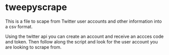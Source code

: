 # tweepyscrape

This is a file to scape from Twitter user accounts and other information into a csv format. 

Using the twitter api you can create an account and receive an accces code and token. Then follow along the script and look for the user account you are looking to scrape from. 
